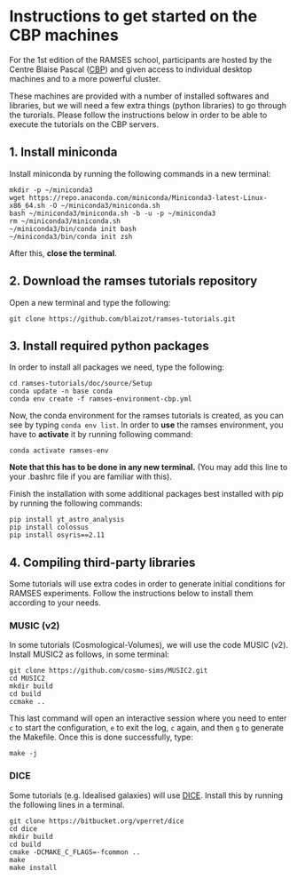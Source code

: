# Instructions to get started on the CBP machines

For the 1st edition of the RAMSES school, participants are hosted by the Centre Blaise Pascal ([CBP](http://www.cbp.ens-lyon.fr/doku.php?id=accueil:cbp)) and given access to individual desktop machines and to a more powerful cluster. 

These machines are provided with a number of installed softwares and libraries, but we will need a few extra things (python libraries) to go through the turorials. Please follow the instructions below in order to be able to execute the tutorials on the CBP servers. 

## 1. Install miniconda

Install miniconda by running the following commands in a new terminal:
```
mkdir -p ~/miniconda3
wget https://repo.anaconda.com/miniconda/Miniconda3-latest-Linux-x86_64.sh -O ~/miniconda3/miniconda.sh
bash ~/miniconda3/miniconda.sh -b -u -p ~/miniconda3
rm ~/miniconda3/miniconda.sh
~/miniconda3/bin/conda init bash
~/miniconda3/bin/conda init zsh
```
After this, **close the terminal**.

## 2. Download the ramses tutorials repository
Open a new terminal and type the following:
```
git clone https://github.com/blaizot/ramses-tutorials.git
```

## 3. Install required python packages

In order to install all packages we need, type the following:
```
cd ramses-tutorials/doc/source/Setup
conda update -n base conda
conda env create -f ramses-environment-cbp.yml
```
Now, the conda environment for the ramses tutorials is created, as you can see by typing `conda env list`. In order to **use** the ramses environment, you have to **activate** it by running following command:
```
conda activate ramses-env
```
**Note that this has to be done in any new terminal.** (You may add this line to your .bashrc file if you are familiar with this).  

Finish the installation with some additional packages best installed with pip by running the following commands:
```
pip install yt_astro_analysis
pip install colossus
pip install osyris==2.11
```

## 4. Compiling third-party libraries

Some tutorials will use extra codes in order to generate initial conditions for RAMSES experiments. Follow the instructions below to install them according to your needs. 

### MUSIC (v2)
In some tutorials (Cosmological-Volumes), we will use the code
MUSIC (v2). Install MUSIC2 as follows, in some terminal:
```
git clone https://github.com/cosmo-sims/MUSIC2.git
cd MUSIC2
mkdir build
cd build
ccmake ..
```
This last command will open an interactive session where you need to
enter `c` to start the configuration, `e` to exit the log, `c` again, and then `g` to generate the Makefile. Once this is done
successfully, type:
```
make -j
```

### DICE
Some tutorials (e.g. Idealised galaxies) will use [DICE](https://bitbucket.org/vperret/dice/src/master/). Install this by running the following lines in a terminal.
```
git clone https://bitbucket.org/vperret/dice
cd dice
mkdir build
cd build
cmake -DCMAKE_C_FLAGS=-fcommon ..
make
make install
```


